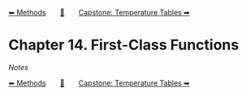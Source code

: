 [⬅ Methods][previous-chapter]&nbsp;&nbsp;&nbsp;&nbsp;&nbsp;&nbsp;&nbsp;[🏡][readme]&nbsp;&nbsp;&nbsp;&nbsp;&nbsp;&nbsp;&nbsp;[Capstone: Temperature Tables ➡][upcoming-chapter]

# Chapter 14. First-Class Functions

_Notes_

[⬅ Methods][previous-chapter]&nbsp;&nbsp;&nbsp;&nbsp;&nbsp;&nbsp;&nbsp;[🏡][readme]&nbsp;&nbsp;&nbsp;&nbsp;&nbsp;&nbsp;&nbsp;[Capstone: Temperature Tables ➡][upcoming-chapter]

[readme]: README.md
[previous-chapter]: ch13-methods.md
[upcoming-chapter]: ch15-capstone-temperature-tables.md